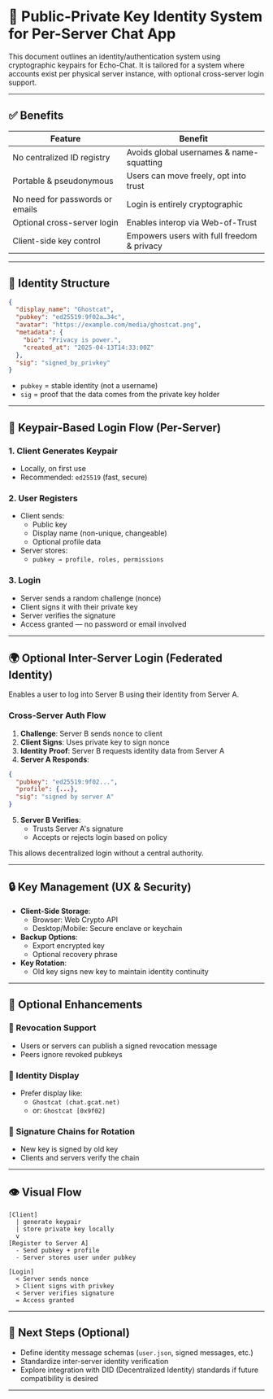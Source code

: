 # 🔐 Public-Private Key Identity System for Per-Server Chat App

This document outlines an identity/authentication system using cryptographic keypairs for Echo-Chat. It is tailored for a system where accounts exist per physical server instance, with optional cross-server login support.

---

## ✅ Benefits

| Feature                         | Benefit                                           |
|---------------------------------|---------------------------------------------------|
| No centralized ID registry      | Avoids global usernames & name-squatting          |
| Portable & pseudonymous         | Users can move freely, opt into trust             |
| No need for passwords or emails | Login is entirely cryptographic                   |
| Optional cross-server login     | Enables interop via Web-of-Trust                  |
| Client-side key control         | Empowers users with full freedom & privacy        |

---

## 🧩 Identity Structure

```json
{
  "display_name": "Ghostcat",
  "pubkey": "ed25519:9f02a…34c",
  "avatar": "https://example.com/media/ghostcat.png",
  "metadata": {
    "bio": "Privacy is power.",
    "created_at": "2025-04-13T14:33:00Z"
  },
  "sig": "signed_by_privkey"
}
```

- `pubkey` = stable identity (not a username)
- `sig` = proof that the data comes from the private key holder

---

## 🔐 Keypair-Based Login Flow (Per-Server)

### 1. Client Generates Keypair
- Locally, on first use
- Recommended: `ed25519` (fast, secure)

### 2. User Registers
- Client sends:
  - Public key
  - Display name (non-unique, changeable)
  - Optional profile data
- Server stores:
  - `pubkey → profile, roles, permissions`

### 3. Login
- Server sends a random challenge (nonce)
- Client signs it with their private key
- Server verifies the signature
- Access granted — no password or email involved

---

## 🌍 Optional Inter-Server Login (Federated Identity)

Enables a user to log into Server B using their identity from Server A.

### Cross-Server Auth Flow

1. **Challenge**: Server B sends nonce to client  
2. **Client Signs**: Uses private key to sign nonce  
3. **Identity Proof**: Server B requests identity data from Server A  
4. **Server A Responds**:

```json
{
  "pubkey": "ed25519:9f02...",
  "profile": {...},
  "sig": "signed by server A"
}
```

5. **Server B Verifies**:
   - Trusts Server A's signature
   - Accepts or rejects login based on policy

This allows decentralized login without a central authority.

---

## 🔒 Key Management (UX & Security)

- **Client-Side Storage**:
  - Browser: Web Crypto API
  - Desktop/Mobile: Secure enclave or keychain
- **Backup Options**:
  - Export encrypted key
  - Optional recovery phrase
- **Key Rotation**:
  - Old key signs new key to maintain identity continuity

---

## 🧠 Optional Enhancements

### 🛑 Revocation Support
- Users or servers can publish a signed revocation message
- Peers ignore revoked pubkeys

### 🪪 Identity Display
- Prefer display like:
  - `Ghostcat (chat.gcat.net)`
  - or: `Ghostcat [0x9f02]`

### 🔗 Signature Chains for Rotation
- New key is signed by old key
- Clients and servers verify the chain

---

## 👁️ Visual Flow

```
[Client]
  | generate keypair
  | store private key locally
  v
[Register to Server A]
  - Send pubkey + profile
  - Server stores user under pubkey

[Login]
  < Server sends nonce
  > Client signs with privkey
  < Server verifies signature
  = Access granted
```

---

## 🧭 Next Steps (Optional)

- Define identity message schemas (`user.json`, signed messages, etc.)
- Standardize inter-server identity verification
- Explore integration with DID (Decentralized Identity) standards if future compatibility is desired

---
